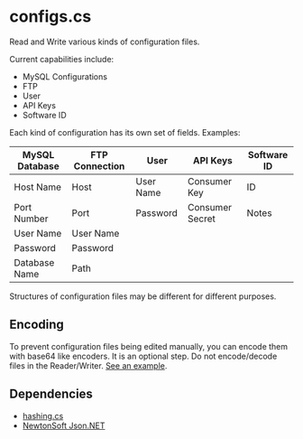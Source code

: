 # configs.cs

Read and Write various kinds of configuration files.


Current capabilities include:

 * MySQL Configurations
 * FTP
 * User
 * API Keys
 * Software ID

Each kind of configuration has its own set of fields. Examples:

| MySQL Database  | FTP Connection | User       | API Keys        | Software ID |
| --------------- | -------------- | ---------- | --------------- |------------ |
| Host Name       | Host           | User Name  | Consumer Key    | ID          |
| Port Number     | Port           | Password   | Consumer Secret | Notes       |
| User Name       | User Name      |            |                 |             |
| Password        | Password       |            |                 |             |
| Database Name   | Path           |            |                 |             |

Structures of configuration files may be different for different purposes.


## Encoding

To prevent configuration files being edited manually, you can encode them with base64 like encoders.
It is an optional step. Do not encode/decode files in the Reader/Writer. [See an example](configs.classes/readerwriter/rw_mysql.cs).


## Dependencies

 * [hashing.cs](https://github.com/anytizer/hashing.cs)
 * [NewtonSoft Json.NET](https://www.newtonsoft.com/json)
